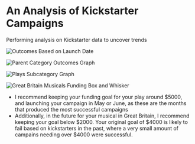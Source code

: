 # An Analysis of Kickstarter Campaigns
Performing analysis on Kickstarter data to uncover trends


![Outcomes Based on Launch Date](https://user-images.githubusercontent.com/99054057/159578789-eb7d78bc-11d8-4b1d-98c1-7227977b4e5b.png)

![Parent Category Outcomes Graph](https://user-images.githubusercontent.com/99054057/159578844-65c4ab91-3dd6-474f-8b4c-e980b8282f48.png)

![Plays Subcategory Graph](https://user-images.githubusercontent.com/99054057/159578881-1e5688e2-e4ab-497c-b505-eac58724c7a1.png)

![Great Britain Musicals Funding Box and Whisker](https://user-images.githubusercontent.com/99054057/159578905-03329504-d4b1-42df-b242-bc1a33c6d09b.png)

* I recommend keeping your funding goal for your play around $5000, and launching your campaign in May or June, as these are the months that produced the most successful campaigns
* Additionally, in the future for your musical in Great Britain, I recommend keeping your goal below $2000. Your original goal of $4000 is likely to fail based on kickstarters in the past, where a very small amount of campains needing over $4000 were successful. 
